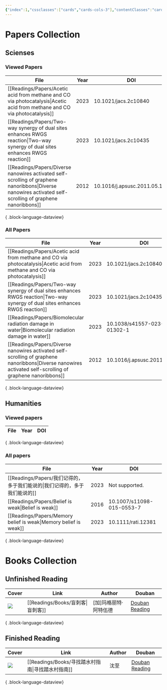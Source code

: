 ```yaml
---
{"index":1,"cssclasses":["cards","cards-cols-3"],"contentClasses":"cards cards-cols-3","cover":"https://cdn.freezing.cool/images/card-cover-1.png","dg-publish":true,"noteIcon":5,"date":"2023-08-25T23:56","update":"2024-02-14T20:41","permalink":"/navigation/readings-collection/","dgPassFrontmatter":true,"created":"2023-08-25T23:56","updated":"2024-02-14T20:41"}
---
```


# Papers Collection

## Scienses
### Viewed Papers
| File                                                                                                                                                          | Year | DOI                          |
| ------------------------------------------------------------------------------------------------------------------------------------------------------------- | ---- | ---------------------------- |
| [[Readings/Papers/Acetic acid from methane and CO via photocatalysis\|Acetic acid from methane and CO via photocatalysis]]                                 | 2023 | 10.1021/jacs.2c10840         |
| [[Readings/Papers/Two-way synergy of dual sites enhances RWGS reaction\|Two-way synergy of dual sites enhances RWGS reaction]]                             | 2023 | 10.1021/jacs.2c10435         |
| [[Readings/Papers/Diverse nanowires activated self-scrolling of graphene nanoribbons\|Diverse nanowires activated self-scrolling of graphene nanoribbons]] | 2012 | 10.1016/j.apsusc.2011.05.122 |

{ .block-language-dataview}

### All Papers
| File                                                                                                                                                          | Year | DOI                          |
| ------------------------------------------------------------------------------------------------------------------------------------------------------------- | ---- | ---------------------------- |
| [[Readings/Papers/Acetic acid from methane and CO via photocatalysis\|Acetic acid from methane and CO via photocatalysis]]                                 | 2023 | 10.1021/jacs.2c10840         |
| [[Readings/Papers/Two-way synergy of dual sites enhances RWGS reaction\|Two-way synergy of dual sites enhances RWGS reaction]]                             | 2023 | 10.1021/jacs.2c10435         |
| [[Readings/Papers/Biomolecular radiation damage in water\|Biomolecular radiation damage in water]]                                                         | 2023 | 10.1038/s41557-023-01302-1   |
| [[Readings/Papers/Diverse nanowires activated self-scrolling of graphene nanoribbons\|Diverse nanowires activated self-scrolling of graphene nanoribbons]] | 2012 | 10.1016/j.apsusc.2011.05.122 |

{ .block-language-dataview}

## Humanities
### Viewed papers
| File | Year | DOI |
| ---- | ---- | --- |

{ .block-language-dataview}

### All papers
| File                                                                | Year | DOI                       |
| ------------------------------------------------------------------- | ---- | ------------------------- |
| [[Readings/Papers/我们记得的，多于我们能说的\|我们记得的，多于我们能说的]]                 | 2023 | Not supported.            |
| [[Readings/Papers/Belief is weak\|Belief is weak]]               | 2016 | 10.1007/s11098-015-0553-7 |
| [[Readings/Papers/Memory belief is weak\|Memory belief is weak]] | 2023 | 10.1111/rati.12381        |

{ .block-language-dataview}

# Books Collection

## Unfinished Reading
| Cover                                                     | Link                           | Author       | Douban                                                      |
| --------------------------------------------------------- | ------------------------------ | ------------ | ----------------------------------------------------------- |
| ![](https://cdn.freezing.cool/images/202402152227917.jpg) | [[Readings/Books/盲刺客\|盲刺客]] | [加]玛格丽特·阿特伍德 | [Douban Reading](https://book.douban.com/subject/26748179/) |

{ .block-language-dataview}

## Finished Reading
| Cover                                                     | Link                                   | Author | Douban                                                      |
| --------------------------------------------------------- | -------------------------------------- | ------ | ----------------------------------------------------------- |
| ![](https://cdn.freezing.cool/images/202402142039788.jpg) | [[Readings/Books/寻找踏水村指南\|寻找踏水村指南]] | 沈至     | [Douban Reading](https://book.douban.com/subject/36527880/) |

{ .block-language-dataview}
